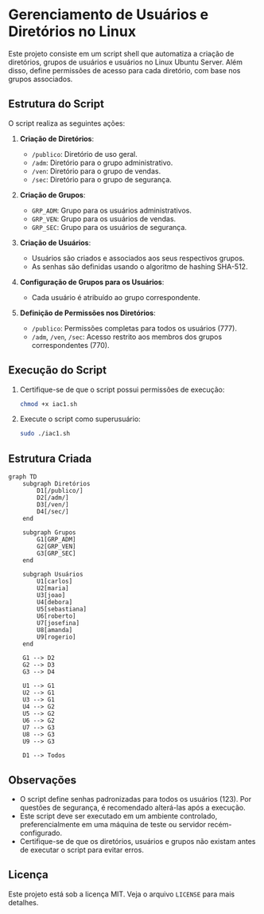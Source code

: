 # Gerenciamento de Usuários e Diretórios no Linux

Este projeto consiste em um script shell que automatiza a criação de diretórios, grupos de usuários e usuários no Linux Ubuntu Server. Além disso, define permissões de acesso para cada diretório, com base nos grupos associados.

## Estrutura do Script
O script realiza as seguintes ações:

1. **Criação de Diretórios**:
   - `/publico`: Diretório de uso geral.
   - `/adm`: Diretório para o grupo administrativo.
   - `/ven`: Diretório para o grupo de vendas.
   - `/sec`: Diretório para o grupo de segurança.

2. **Criação de Grupos**:
   - `GRP_ADM`: Grupo para os usuários administrativos.
   - `GRP_VEN`: Grupo para os usuários de vendas.
   - `GRP_SEC`: Grupo para os usuários de segurança.

3. **Criação de Usuários**:
   - Usuários são criados e associados aos seus respectivos grupos.
   - As senhas são definidas usando o algoritmo de hashing SHA-512.

4. **Configuração de Grupos para os Usuários**:
   - Cada usuário é atribuído ao grupo correspondente.

5. **Definição de Permissões nos Diretórios**:
   - `/publico`: Permissões completas para todos os usuários (777).
   - `/adm`, `/ven`, `/sec`: Acesso restrito aos membros dos grupos correspondentes (770).

## Execução do Script
1. Certifique-se de que o script possui permissões de execução:
   ```bash
   chmod +x iac1.sh
   ```

2. Execute o script como superusuário:
   ```bash
   sudo ./iac1.sh
   ```

## Estrutura Criada
```mermaid
graph TD
    subgraph Diretórios
        D1[/publico/]
        D2[/adm/]
        D3[/ven/]
        D4[/sec/]
    end

    subgraph Grupos
        G1[GRP_ADM]
        G2[GRP_VEN]
        G3[GRP_SEC]
    end

    subgraph Usuários
        U1[carlos]
        U2[maria]
        U3[joao]
        U4[debora]
        U5[sebastiana]
        U6[roberto]
        U7[josefina]
        U8[amanda]
        U9[rogerio]
    end

    G1 --> D2
    G2 --> D3
    G3 --> D4

    U1 --> G1
    U2 --> G1
    U3 --> G1
    U4 --> G2
    U5 --> G2
    U6 --> G2
    U7 --> G3
    U8 --> G3
    U9 --> G3

    D1 --> Todos
```

## Observações
- O script define senhas padronizadas para todos os usuários (123). Por questões de segurança, é recomendado alterá-las após a execução.
- Este script deve ser executado em um ambiente controlado, preferencialmente em uma máquina de teste ou servidor recém-configurado.
- Certifique-se de que os diretórios, usuários e grupos não existam antes de executar o script para evitar erros.

## Licença
Este projeto está sob a licença MIT. Veja o arquivo `LICENSE` para mais detalhes.

